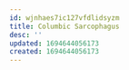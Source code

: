```yaml
---
id: wjnhaes7ic127vfdlidsyzm
title: Columbic Sarcophagus
desc: ''
updated: 1694644056173
created: 1694644056173
---
```

